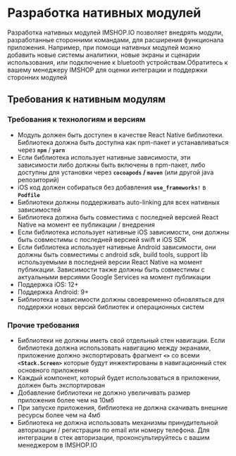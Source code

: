 # Разработка нативных модулей

Разработка нативных модулей IMSHOP.IO позволяет внедрять модули, разработанные сторонними командами, для расширения функционала приложения. Например, при помощи нативных модулей можно добавить новые системы аналитики, новые экраны и сценарии использования, или подключение к bluetooth устройствам.Обратитесь к вашему менеджеру IMSHOP для оценки интеграции и поддержки сторонних модулей

## Требования к нативным модулям <a href="#trebovaniya-k-nativnym-modulyam" id="trebovaniya-k-nativnym-modulyam"></a>

### Требования к технологиям и версиям <a href="#trebovaniya-k-tekhnologiyam-i-versiyam" id="trebovaniya-k-tekhnologiyam-i-versiyam"></a>

* Модуль должен быть доступен в качестве React Native библиотеки. Библиотека должна быть доступна как npm-пакет и устанавливаться через **`npm`** / **`yarn`**
* Если библиотека использует нативные зависимости, эти зависимости либо должны быть включены в npm-пакет, либо доступны для установки через **`cocoapods` / `maven`** (или другой java репозиторий)
* iOS код должен собираться без добавления **`use_frameworks!`** в **`Podfile`**
* Библиотеки должны поддерживать auto-linking для всех нативных зависимостей
* Библиотека должна быть совместима с последней версией React Native на момент ее публикации / внедрения
* Если библиотека использует нативные iOS зависимости, они должны быть совместимы с последней версией swift и iOS SDK
* Если библиотека использует нативные Android зависимости, они должны быть совместимы с android sdk, build tools, support lib используемыми в последней версии React Native на момент публикации. Зависимости также должны быть совместимы с актуальными версиями Google Services на момент публикации
* Поддержка iOS: 12+
* Поддержка Android: 9+
* Библиотека и зависимости должны своевременно обновляться для поддержки новых версий библиотек и операционных систем

### Прочие требования <a href="#prochie-trebovaniya" id="prochie-trebovaniya"></a>

* Библиотеки не должны иметь свой отдельный стен навигации. Если библиотека должна использовать навигацию между экранами, приложение должно экспортировать фрагмент **`<>`** со всеми **`<Stack.Screen>`** которые будут инжектированы в навигационный стек основного приложения
* Каждый компонент, который будет использоваться в приложении, должен быть экспортирован
* Добавление библиотеки не должно увеличивать размер приложения более чем на 10мб
* При запуске приложения, библиотека не должна скачивать внешние ресурсы более чем на 4мб
* Библиотека не должна использовать механизмы принудительной авторизации / регистрации по email или номеру телефона. Для интеграции в стек авторизации, проконсультируйтесь с вашим менеджером в IMSHOP.IO
